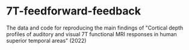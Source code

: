 # 7T-feedforward-feedback
The data and code for reproducing the main findings of "Cortical depth profiles of auditory and visual 7T functional MRI responses in human superior temporal areas" (2022)
